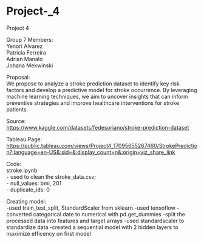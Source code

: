 # Project-_4
Project 4 <br>

Group 7 Members:<br>
Yenori Alvarez<br>
Patricia Ferreira<br>
Adrian Manalo<br>
Johana Mekwinski<br>

Proposal:<br>
We propose to analyze a stroke prediction dataset to identify key risk factors and develop a predictive model for stroke occurrence. By leveraging machine learning techniques, we aim to uncover insights that can inform preventive strategies and improve healthcare interventions for stroke patients.<br>

Source:<br> 
https://www.kaggle.com/datasets/fedesoriano/stroke-prediction-dataset<br>

Tableau Page:
https://public.tableau.com/views/Project4_17095655267460/StrokePrediction?:language=en-US&:sid=&:display_count=n&:origin=viz_share_link

Code:<br>
stroke.ipynb <br>
    - used to clean the stroke_data.csv; <br>
    - null_values: bmi, 201<br>
    - duplicate_ids: 0<br>

Creating model:<br>
    -used train_test_split, StandardScaler from sklearn
    -used tensoflow
    -converted categorical date to numerical with pd.get_dummies
    -split the processed data into features and target arrays
    -used standardscaler to standardize data
    -created a sequential model with 2 hidden layers to maximize efficency on first model
    
